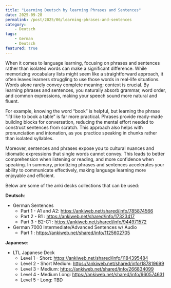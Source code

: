 ```yaml
---
title: "Learning Deutsch by learning Phrases and Sentences"
date: 2025-09-28
permalink: /post/2025/06/learning-phrases-and-sentences
category: 
    - Deutsch
tags:
    - German
    - Deutsch
featured: true
---
```


When it comes to language learning, focusing on phrases and sentences rather than isolated words can make a significant difference. While memorizing vocabulary lists might seem like a straightforward approach, it often leaves learners struggling to use those words in real-life situations. Words alone rarely convey complete meaning; context is crucial. By learning phrases and sentences, you naturally absorb grammar, word order, and common expressions, making your speech sound more natural and fluent.

For example, knowing the word “book” is helpful, but learning the phrase “I’d like to book a table” is far more practical. Phrases provide ready-made building blocks for conversation, reducing the mental effort needed to construct sentences from scratch. This approach also helps with pronunciation and intonation, as you practice speaking in chunks rather than isolated syllables.

Moreover, sentences and phrases expose you to cultural nuances and idiomatic expressions that single words cannot convey. This leads to better comprehension when listening or reading, and more confidence when speaking. In summary, prioritizing phrases and sentences accelerates your ability to communicate effectively, making language learning more enjoyable and efficient.  
 
Below are some of the anki decks collections that can be used: 

**Deutsch**: 
- German Sentences 
    - Part 1 - A1 and A2: https://ankiweb.net/shared/info/785874566  
    - Part 2 - B1 : https://ankiweb.net/shared/info/17323417  
    - Part 3 - B2-C1 : https://ankiweb.net/shared/info/944971572
- German 7000 Intermediate/Advanced Sentences w/ Audio 
    - Part 1 : https://ankiweb.net/shared/info/1125602705


**Japanese**:
- LTL Japanese Deck 
    - Level 1 - Short: https://ankiweb.net/shared/info/1184395484
    -  Level 2 - Short Medium: https://ankiweb.net/shared/info/187819699
    -  Level 3 - Medium: https://ankiweb.net/shared/info/266834099
    -  Level 4 - Medium Long: https://ankiweb.net/shared/info/660574631
    -  Level 5 - Long: TBD
